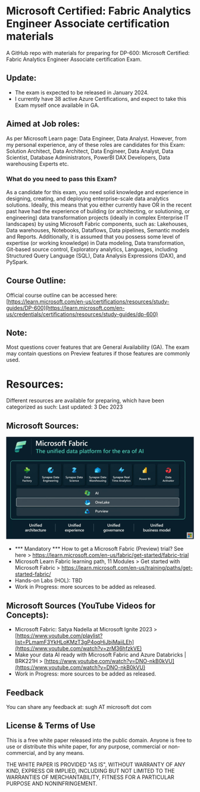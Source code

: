 # Microsoft Certified: Fabric Analytics Engineer Associate certification materials
A GitHub repo with materials for preparing for DP-600: Microsoft Certified: Fabric Analytics Engineer Associate certification Exam.

## Update:
- The exam is expected to be released in January 2024.
- I currently have 38 active Azure Certifications, and expect to take this Exam myself once available in GA.

## Aimed at Job roles:
As per Microsoft Learn page: Data Engineer, Data Analyst. However, from my personal experience, any of these roles are candidates for this Exam: Solution Architect, Data Architect, Data Engineer, Data Analyst, Data Scientist, Database Administrators, PowerBI DAX Developers, Data warehousing Experts etc.

### What do you need to pass this Exam?
As a candidate for this exam, you need solid knowledge and experience in designing, creating, and deploying enterprise-scale data analytics solutions. Ideally, this means that you either currently have OR in the recent past have had the experience of building (or architecting, or solutioning, or engineering) data transformation projects (ideally in complex Enterprise IT landscapes) by using Microsoft Fabric components, such as: Lakehouses, Data warehouses, Notebooks, Dataflows, Data pipelines, Semantic models and Reports. Additionally, it is assumed that you possess some level of expertise (or working knowledge) in Data modeling, Data transformation, Git-based source control, Exploratory analytics, Languages, including Structured Query Language (SQL), Data Analysis Expressions (DAX), and PySpark.

## Course Outline:
Official course outline can be accessed here: [https://learn.microsoft.com/en-us/certifications/resources/study-guides/DP-600](https://learn.microsoft.com/en-us/credentials/certifications/resources/study-guides/dp-600)

## Note:
Most questions cover features that are General Availability (GA). The exam may contain questions on Preview features if those features are commonly used.

# Resources:
Different resources are available for preparing, which have been categorized as such:
Last updated: 3 Dec 2023

## Microsoft Sources:

![Image1](images/Fabric.png)

- *** Mandatory *** How to get a Microsoft Fabric (Preview) trial? See here > https://learn.microsoft.com/en-us/fabric/get-started/fabric-trial
- Microsoft Learn Fabric learning path, 11 Modules > Get started with Microsoft Fabric > https://learn.microsoft.com/en-us/training/paths/get-started-fabric/
- Hands-on Labs (HOL): TBD
- Work in Progress: more sources to be added as released.

## Microsoft Sources (YouTube Videos for Concepts):
- Microsoft Fabric: Satya Nadella at Microsoft Ignite 2023 > [https://www.youtube.com/playlist?list=PLmamF3YkHLoKMzT3gP4oqHiJbjMaiiLEh](https://www.youtube.com/watch?v=zrM36hfzkVE)
- Make your data AI ready with Microsoft Fabric and Azure Databricks | BRK221H > [https://www.youtube.com/watch?v=DNO-nkB0kVU](https://www.youtube.com/watch?v=DNO-nkB0kVU)
- Work in Progress: more sources to be added as released.

## Feedback
You can share any feedback at: sugh AT microsoft dot com

## License & Terms of Use

This is a free white paper released into the public domain.
Anyone is free to use or distribute this white paper, for any purpose, commercial or non-commercial, and by any means.

THE WHITE PAPER IS PROVIDED "AS IS", WITHOUT WARRANTY OF ANY KIND, EXPRESS OR IMPLIED, INCLUDING BUT NOT LIMITED TO THE WARRANTIES OF MERCHANTABILITY, FITNESS FOR A PARTICULAR PURPOSE AND NONINFRINGEMENT.
